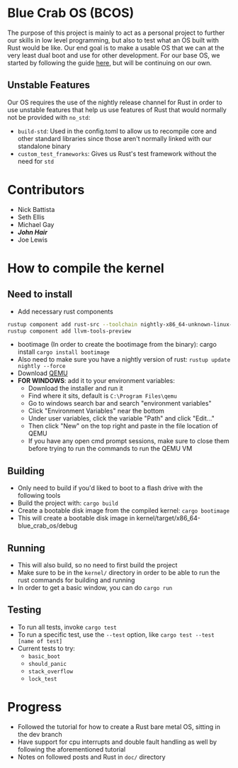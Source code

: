 # Blue Crab OS (BCOS)
The purpose of this project is mainly to act as a personal project to further our skills in low level programming, but also to test what an OS built with Rust would be like. Our end goal is to make a usable OS that we can at the very least dual boot and use for other development. For our base OS, we started by following the guide [here](https://os.phil-opp.com), but will be continuing on our own. 
## Unstable Features
Our OS requires the use of the nightly release channel for Rust in order to use unstable features that help us use features of Rust that would normally not be provided with `no_std`:
- `build-std`: Used in the config.toml to allow us to recompile core and other standard libraries since those aren't normally linked with our standalone binary
- `custom_test_frameworks`: Gives us Rust's test framework without the need for `std`
# Contributors
- Nick Battista
- Seth Ellis
- Michael Gay
- ***John Hair***
- Joe Lewis
# How to compile the kernel
## Need to install
- Add necessary rust components
```bash
rustup component add rust-src --toolchain nightly-x86_64-unknown-linux-gnu
rustup component add llvm-tools-preview
```
- bootimage (In order to create the bootimage from the binary): cargo install
```cargo install bootimage```
- Also need to make sure you have a nightly version of rust:
```rustup update nightly --force```
- Download [QEMU](https://www.qemu.org/) 
- **FOR WINDOWS**: add it to your environment variables:
    - Download the installer and run it
    - Find where it sits, default is `C:\Program Files\qemu`
    - Go to windows search bar and search "environment variables"
    - Click "Environment Variables" near the bottom
    - Under user variables, click the variable "Path" and click "Edit..."
    - Then click "New" on the top right and paste in the file location of QEMU
    - If you have any open cmd prompt sessions, make sure to close them before trying to run the commands to run the QEMU VM
## Building
- Only need to build if you'd liked to boot to a flash drive with the following tools
- Build the project with:
```cargo build```
- Create a bootable disk image from the compiled kernel:
```cargo bootimage```
- This will create a bootable disk image in kernel/target/x86_64-blue_crab_os/debug
## Running
- This will also build, so no need to first build the project
- Make sure to be in the `kernel/` directory in order to be able to run the rust commands for building and running
- In order to get a basic window, you can do `cargo run`
## Testing
- To run all tests, invoke `cargo test`
- To run a specific test, use the `--test` option, like `cargo test --test [name of test]`
- Current tests to try:
    - `basic_boot`
    - `should_panic`
    - `stack_overflow`
    - `lock_test`
# Progress
- Followed the tutorial for how to create a Rust bare metal OS, sitting in the dev branch
- Have support for cpu interrupts and double fault handling as well by following the aforementioned tutorial
- Notes on followed posts and Rust in `doc/` directory